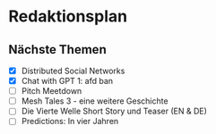 # Redaktionsplan

## Nächste Themen

- [x] Distributed Social Networks
- [x] Chat with GPT 1: afd ban
- [ ] Pitch Meetdown
- [ ] Mesh Tales 3 - eine weitere Geschichte
- [ ] Die Vierte Welle Short Story und Teaser (EN & DE)
- [ ] Predictions: In vier Jahren
